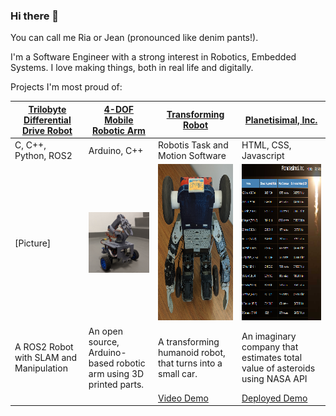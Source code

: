 ### Hi there 👋

You can call me Ria or Jean (pronounced like denim pants!).

I'm a Software Engineer with a strong interest in Robotics, Embedded Systems. I love making things, both in real life and digitally.

Projects I'm most proud of:

[Trilobyte Differential Drive Robot](https://github.com/ria-leberu/trilobyte) | [4-DOF Mobile Robotic Arm](https://github.com/ria-leberu/CET4811-CapstoneProject-4DOFMobileRobotArm) | [Transforming Robot](https://github.com/ria-leberu/city-tech-robotics-humanoid-project) | [Planetisimal, Inc.](https://github.com/ria-leberu/planetesimal)
-------------------------|-------------------------------------|-------------------|--------------------------------
C, C++, Python, ROS2  | Arduino, C++ | Robotis Task and Motion Software | HTML, CSS, Javascript
[Picture] |![Mobile Robot Arm 3/4 View](/pictures/mobile-robot-arm-preview.png)|<img src="/pictures/humanoid-robot-preview.png" width="250" height="250">|<img src="/pictures/planetesimal-preview.png" width="250" height="250">
A ROS2 Robot with SLAM and Manipulation | An open source, Arduino-based robotic arm using 3D printed parts. | A transforming humanoid robot, that turns into a small car. | An imaginary company that estimates total value of asteroids using NASA API
 | | | [Video Demo](https://youtu.be/h8BmeVW0j8s)| [Deployed Demo](https://ria-leberu.github.io/planetesimal/index.html)

<!--
**ria-leberu/ria-leberu** is a ✨ _special_ ✨ repository because its `README.md` (this file) appears on your GitHub profile.

Here are some ideas to get you started:

- 🔭 I’m currently working on ...
- 🌱 I’m currently learning ...
- 👯 I’m looking to collaborate on ...
- 🤔 I’m looking for help with ...
- 💬 Ask me about ...
- 📫 How to reach me: ...
- 😄 Pronouns: ...
- ⚡ Fun fact: ...
-->

